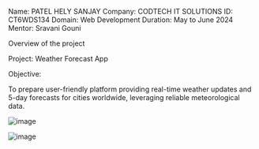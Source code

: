 Name: PATEL HELY SANJAY Company: CODTECH IT SOLUTIONS ID: CT6WDS134 Domain: Web Development Duration: May to June 2024 Mentor: Sravani Gouni

Overview of the project

Project: Weather Forecast App

Objective:

To prepare user-friendly platform providing real-time weather updates and 5-day forecasts for cities worldwide, leveraging reliable meteorological data.

![image](https://github.com/user-attachments/assets/641c6f16-05ed-4ed7-bcbd-ea00d98722c1)

![image](https://github.com/user-attachments/assets/89619135-bcfe-4766-84ac-05b524d62428)
